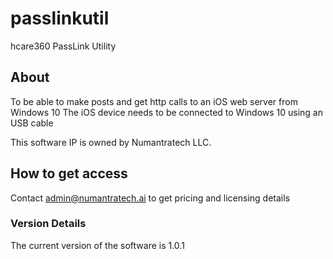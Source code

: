 # passlinkutil
hcare360 PassLink Utility
## About 
To be able to make posts and get http calls to an iOS web server from Windows 10
The iOS device needs to be connected to Windows 10 using an USB cable

This software IP is owned by Numantratech LLC. 

## How to get access 
Contact admin@numantratech.ai to get pricing and licensing details

### Version Details
The current version of the software is 1.0.1



